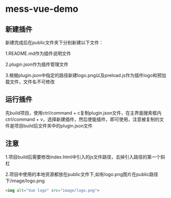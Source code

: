 # mess-vue-demo

## 新建插件

新建完成后在public文件夹下分别新建以下文件：

1.README.md作为插件说明文件

2.plugin.json作为插件管理文件

3.根据plugin.json中指定的路径新建logo.png以及preload.js作为插件logo和预加载文件，文件名不可修改

## 运行插件

先build项目，使用ctrl/command + c复制plugin.json文件，在主界面搜索框内ctrl/command + v，选择新建插件，然后使能插件，即可使用，注意被复制的文件是项目build后文件夹中的plugin.json文件

## 注意

1.项目build后需要修改index.html中引入的js文件路径，去掉引入路径的第一个斜杠

2.项目中使用的本地资源都放在public文件下,如有logo.png图片在public路径下/image/logo.png

```html
<img alt="Vue logo" src="image/logo.png">
```


